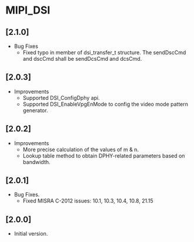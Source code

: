 # MIPI_DSI

## [2.1.0]

- Bug Fixes
  - Fixed typo in member of dsi_transfer_t structure. The sendDscCmd and dscCmd shall
    be sendDcsCmd and dcsCmd.

## [2.0.3]

- Improvements
  - Supported DSI_ConfigDphy api.
  - Supported DSI_EnableVpgEnMode to config the video mode pattern generator.

## [2.0.2]

- Improvements
  - More precise calculation of the values of m & n.
  - Lookup table method to obtain DPHY-related parameters based on bandwidth.

## [2.0.1]

- Bug Fixes.
  - Fixed MISRA C-2012 issues: 10.1, 10.3, 10.4, 10.8, 21.15

## [2.0.0]

- Initial version.
